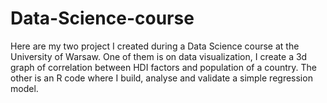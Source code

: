 # Data-Science-course
Here are my two project I created during a Data Science course at the University of Warsaw. One of them is on data visualization, I create a 3d graph of correlation between HDI factors and population of a country. The other is an R code where I build, analyse and validate a simple regression model.
